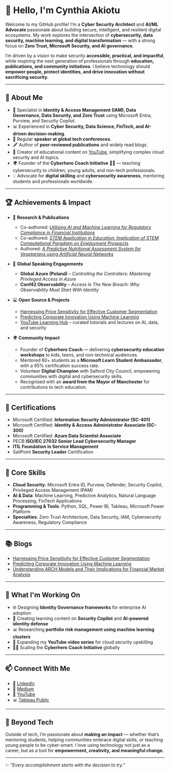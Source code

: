 # 👋 Hello, I'm Cynthia Akiotu  

Welcome to my GitHub profile! I’m a **Cyber Security Architect** and **AI/ML Advocate** passionate about building secure, intelligent, and resilient digital ecosystems. My work explores the intersection of **cybersecurity, data security, machine learning, and digital transformation** — with a strong focus on **Zero Trust, Microsoft Security, and AI governance**.  

I’m driven by a vision to make security **accessible, practical, and impactful**, while inspiring the next generation of professionals through **education, publications, and community initiatives**. I believe technology should **empower people, protect identities, and drive innovation without sacrificing security**.  

---

## 🚀 About Me  

- 🔐 Specialist in **Identity & Access Management (IAM), Data Governance, Data Security, and Zero Trust** using Microsoft Entra, Purview, and Security Copilot.  
- 📊 Experienced in **Cyber Security, Data Science, FinTech, and AI-driven decision-making**.  
- 🎤 Regular **speaker at global tech conferences**.  
- 🖋️ Author of **peer-reviewed publications** and widely read blogs.  
- 🎥 Creator of educational content on [YouTube](https://www.youtube.com/@CynthiaTheDataTechie), simplifying complex cloud security and AI topics.  
- 🌍 Founder of the **Cyberhero Coach Initiative** 🦸‍♀️ — teaching cybersecurity to children, young adults, and non-tech professionals.  
- 💡 Advocate for **digital skilling** and **cybersecurity awareness**, mentoring students and professionals worldwide.  

---

## 🏆 Achievements & Impact  

- 📃 **Research & Publications**  
  - Co-authored: *[Utilising AI and Machine Learning for Regulatory Compliance in Financial Institutions](https://doi.org/10.4018/979-8-3693-5966-2.ch010)*  
  - Co-authored: *[STEM Application in Education: Implication of STEM Computational Paradigm on Employment Prospects](https://www.ajol.info/index.php/hpjsmt/article/view/286882)*  
  - Authored: *[A Predictive Nutritional Assessment System for Vegetarians using Artificial Neural Networks](https://faith.futuretechsci.org/index.php/FAITH/article/view/117)*  

- 🎤 **Global Speaking Engagements**  
  - **Global Azure (Poland)** – *Controlling the Controllers: Mastering Privileged Access in Azure*  
  - **Conf42 Observability** – *Access Is The New Breach: Why Observability Must Start With Identity*  
  

- 💻 **Open Source & Projects**  
  - [Harnessing Price Sensitivity for Effective Customer Segmentation](https://github.com/CynthiaTheDataTechie/customer-segmentation)  
  - [Predicting Corporate Innovation Using Machine Learning](https://github.com/CynthiaTheDataTechie/predicting-corporate-innovation)  
  - [YouTube Learning Hub](https://github.com/CynthiaTheDataTechie/Youtube-Content) – curated tutorials and lectures on AI, data, and security  

- 🌍 **Community Impact**  
  - Founder of **Cyberhero Coach** — delivering **cybersecurity education workshops** to kids, teens, and non-technical audiences.  
  - Mentored 60+ students as a **Microsoft Learn Student Ambassador**, with a 95% certification success rate.  
  - Volunteer **Digital Champion** with Salford City Council, empowering communities with digital and cybersecurity skills.  
  - Recognised with an **award from the Mayor of Manchester** for contributions to tech education.  

---

## 🏅 Certifications  

- Microsoft Certified: **Information Security Administrator (SC-401)**  
- Microsoft Certified: **Identity & Access Administrator Associate (SC-300)**  
- Microsoft Certified: **Azure Data Scientist Associate**  
- PECB **ISO/IEC 27032 Senior Lead Cybersecurity Manager**  
- **ITIL Foundation in Service Management**  
- SailPoint **Security Leader** Certification  

---

## 💼 Core Skills  

- **Cloud Security**: Microsoft Entra ID, Purview, Defender, Security Copilot, Privileged Access Management (PAM)  
- **AI & Data**: Machine Learning, Predictive Analytics, Natural Language Processing, FinTech Applications  
- **Programming & Tools**: Python, SQL, Power BI, Tableau, Microsoft Power Platform  
- **Specialties**: Zero Trust Architecture, Data Security, IAM, Cybersecurity Awareness, Regulatory Compliance  

---

## 📚 Blogs  

- [Harnessing Price Sensitivity for Effective Customer Segmentation](https://medium.com/@cynthiaakiotu/harnessing-price-sensitivity-for-effective-customer-segmentation-with-k-means-clustering-c08ccc2a5e6e)  
- [Predicting Corporate Innovation Using Machine Learning](https://medium.com/@cynthiaakiotu/predicting-corporate-innovation-a-comparative-study-of-logistic-regression-and-random-forest-4cb12ecb9a24)  
- [Understanding ARCH Models and Their Implications for Financial Market Analysis](https://medium.com/@cynthiaakiotu/understanding-arch-models-and-their-implications-for-financial-market-analysis)  

---

## 🎯 What I'm Working On  

- 🌐 Designing **Identity Governance frameworks** for enterprise AI adoption  
- 🚀 Creating learning content on **Security Copilot** and **AI-powered identity defense**  
- 📊 Researching **portfolio risk management using machine learning clusters**  
- 🎥 Expanding my **YouTube video series** for cloud security upskilling  
- 🦸‍♀️ Scaling the **Cyberhero Coach Initiative** globally  

---

## 📫 Connect With Me  

- 💼 [LinkedIn](https://www.linkedin.com/in/cynthia-akiotu-7b695aa9/)  
- 📝 [Medium](https://medium.com/@cynthiaakiotu)  
- 🎥 [YouTube](https://www.youtube.com/@CynthiaTheDataTechie)  
- 📊 [Tableau Public](https://public.tableau.com/app/profile/cynthia.a4553/viz/)  

---

## 🌟 Beyond Tech  

Outside of tech, I’m passionate about **making an impact** — whether that’s mentoring students, helping communities embrace digital skills, or teaching young people to be cyber-smart. I love using technology not just as a career, but as a tool for **empowerment, creativity, and meaningful change**.  

---

✨ *“Every accomplishment starts with the decision to try.”*  
